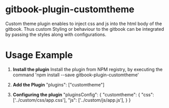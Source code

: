 # gitbook-plugin-customtheme

Custom theme plugin enables to inject css and js into the html body of the gitbook. Thus custom Styling or behaviour to the
gitbook can be integrated by passing the styles along with configurations.

# Usage Example

1. **Install the plugin**
    Install the plugin from NPM registry, by executing the command 'npm install --save gitbook-plugin-customtheme'

2. **Add the Plugin**
          "plugins": ["customtheme"]

3. **Configuring the plugin**
         "pluginsConfig": {
            "customtheme": {
              "css": ['../custom/css/app.css'],
              "js": ['../custom/js/app.js'],
            }
         }


